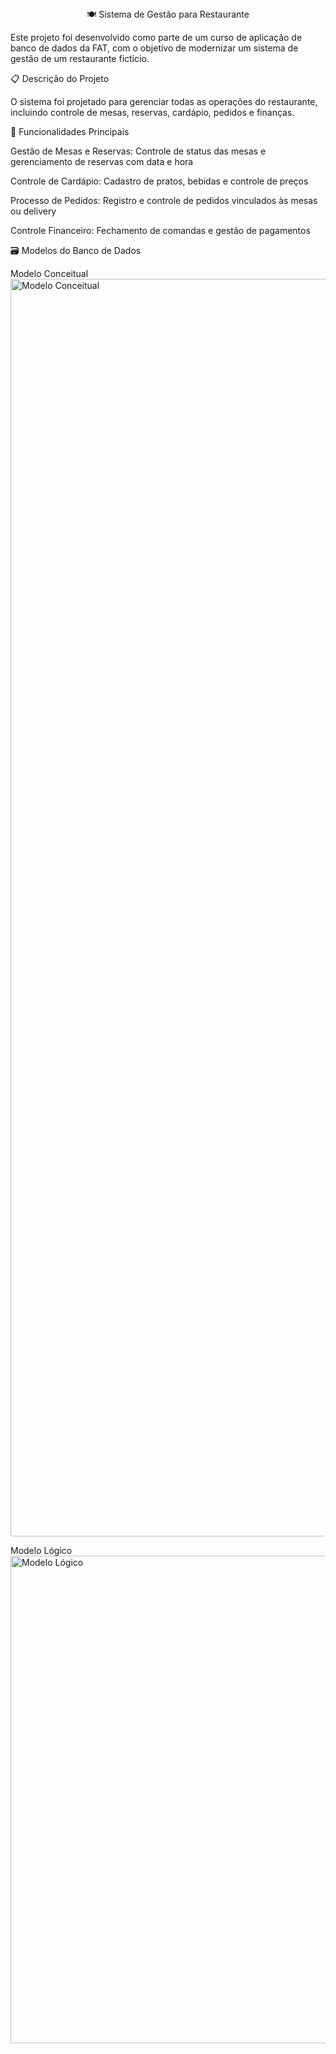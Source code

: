 <center>
🍽️ Sistema de Gestão para Restaurante
</center>

Este projeto foi desenvolvido como parte de um curso de aplicação de banco de dados da FAT, com o objetivo de modernizar um sistema de gestão de um restaurante fictício.

📋 Descrição do Projeto

O sistema foi projetado para gerenciar todas as operações do restaurante, incluindo controle de mesas, reservas, cardápio, pedidos e finanças.

🎯 Funcionalidades Principais

Gestão de Mesas e Reservas: Controle de status das mesas e gerenciamento de reservas com data e hora

Controle de Cardápio: Cadastro de pratos, bebidas e controle de preços

Processo de Pedidos: Registro e controle de pedidos vinculados às mesas ou delivery

Controle Financeiro: Fechamento de comandas e gestão de pagamentos

🗃️ Modelos do Banco de Dados

Modelo Conceitual
<img width="5192" height="2012" alt="Modelo Conceitual" src="https://github.com/user-attachments/assets/a68f6978-d27b-4a90-834f-588e34b4bf7b" />

Modelo Lógico
<img width="3769" height="780" alt="Modelo Lógico" src="https://github.com/user-attachments/assets/92eba295-e8c9-4bcf-92f6-e8d5d6a0b4e2" />
